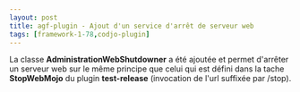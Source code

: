 ```yaml
---
layout: post
title: agf-plugin - Ajout d'un service d'arrêt de serveur web
tags: [framework-1-78,codjo-plugin]
---
```

La classe **AdministrationWebShutdowner** a été ajoutée et permet d'arrêter un serveur web sur le même principe que celui qui est défini dans la tache **StopWebMojo** du plugin **test-release** (invocation de l'url suffixée par /stop).